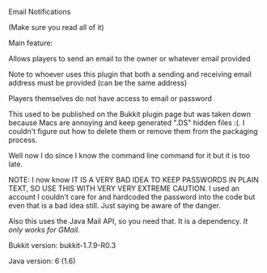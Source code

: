 Email Notifications

(Make sure you read all of it)

Main feature:

Allows players to send an email to the owner or whatever email provided

Note to whoever uses this plugin that both a sending and receiving email address must be provided (can be the same address)

Players themselves do not have access to email or password

This used to be published on the Bukkit plugin page but was taken down because Macs are annoying and keep generated ".DS" hidden files :(. I couldn't figure out how to delete them or remove them from the packaging process.

Well now I do since I know the command line command for it but it is too late.

NOTE: I now know IT IS A VERY BAD IDEA TO KEEP PASSWORDS IN PLAIN TEXT, SO USE THIS WITH VERY VERY EXTREME CAUTION. I used an account I couldn't care for and hardcoded the password into the code but even that is a bad idea still. Just saying be aware of the danger.

Also this uses the Java Mail API, so you need that. It is a dependency. *It only works for GMail.*

Bukkit version: bukkit-1.7.9-R0.3

Java version: 6 (1.6)
